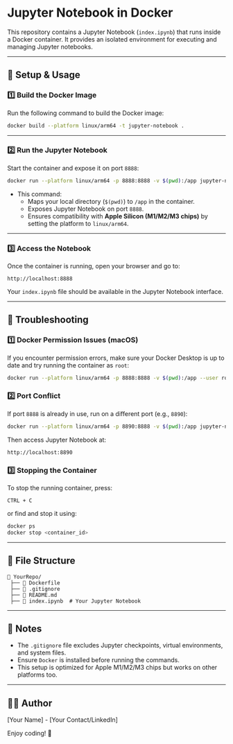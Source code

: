 # Jupyter Notebook in Docker

This repository contains a Jupyter Notebook (`index.ipynb`) that runs inside a Docker container. It provides an isolated environment for executing and managing Jupyter notebooks.

---

## 🚀 Setup & Usage

### **1️⃣ Build the Docker Image**

Run the following command to build the Docker image:

```sh
docker build --platform linux/arm64 -t jupyter-notebook .
```

---

### **2️⃣ Run the Jupyter Notebook**

Start the container and expose it on port `8888`:

```sh
docker run --platform linux/arm64 -p 8888:8888 -v $(pwd):/app jupyter-notebook
```

- This command:
  - Maps your local directory (`$(pwd)`) to `/app` in the container.
  - Exposes Jupyter Notebook on port `8888`.
  - Ensures compatibility with **Apple Silicon (M1/M2/M3 chips)** by setting the platform to `linux/arm64`.

---

### **3️⃣ Access the Notebook**

Once the container is running, open your browser and go to:

```
http://localhost:8888
```

Your `index.ipynb` file should be available in the Jupyter Notebook interface.

---

## 📌 Troubleshooting

### **1️⃣ Docker Permission Issues (macOS)**

If you encounter permission errors, make sure your Docker Desktop is up to date and try running the container as `root`:

```sh
docker run --platform linux/arm64 -p 8888:8888 -v $(pwd):/app --user root jupyter-notebook
```

### **2️⃣ Port Conflict**

If port `8888` is already in use, run on a different port (e.g., `8890`):

```sh
docker run --platform linux/arm64 -p 8890:8888 -v $(pwd):/app jupyter-notebook
```

Then access Jupyter Notebook at:

```
http://localhost:8890
```

### **3️⃣ Stopping the Container**

To stop the running container, press:

```
CTRL + C
```

or find and stop it using:

```sh
docker ps
docker stop <container_id>
```

---

## 📂 File Structure

```
📁 YourRepo/
 ├── 📄 Dockerfile
 ├── 📄 .gitignore
 ├── 📄 README.md
 ├── 📄 index.ipynb  # Your Jupyter Notebook
```

---

## 🎯 Notes

- The `.gitignore` file excludes Jupyter checkpoints, virtual environments, and system files.
- Ensure `Docker` is installed before running the commands.
- This setup is optimized for Apple M1/M2/M3 chips but works on other platforms too.

---

## 👨‍💻 Author

[Your Name] - [Your Contact/LinkedIn]

Enjoy coding! 🚀
